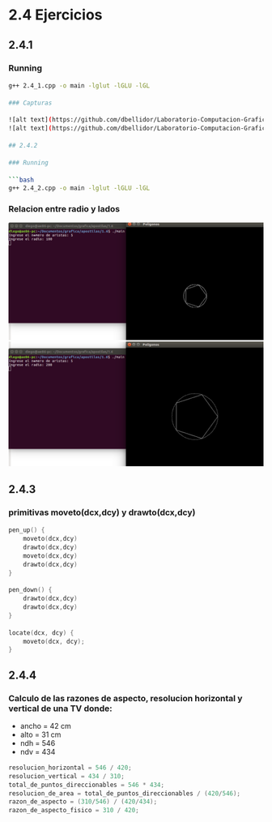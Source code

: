 # 2.4 Ejercicios

## 2.4.1

### Running

```bash
g++ 2.4_1.cpp -o main -lglut -lGLU -lGL

### Capturas

![alt text](https://github.com/dbellidor/Laboratorio-Computacion-Grafica-/blob/master/apostilas/seccion2_4/2_4_11.png)
![alt text](https://github.com/dbellidor/Laboratorio-Computacion-Grafica-/blob/master/apostilas/seccion2_4/2_4_12.png)

## 2.4.2

### Running

```bash
g++ 2.4_2.cpp -o main -lglut -lGLU -lGL
```

### Relacion entre radio y lados

![alt text](https://github.com/dbellidor/Laboratorio-Computacion-Grafica-/blob/master/apostilas/seccion2_4/2_4_21.png)
![alt text](https://github.com/dbellidor/Laboratorio-Computacion-Grafica-/blob/master/apostilas/seccion2_4/2_4_22.png)


## 2.4.3

### primitivas moveto(dcx,dcy) y drawto(dcx,dcy)

```c
pen_up() {
	moveto(dcx,dcy)
	drawto(dcx,dcy)
	moveto(dcx,dcy)
	drawto(dcx,dcy)
}

pen_down() {
	drawto(dcx,dcy)
	drawto(dcx,dcy)
}

locate(dcx, dcy) {
	moveto(dcx, dcy);
}
```

## 2.4.4

### Calculo de las razones de aspecto, resolucion horizontal y vertical de una TV donde:

* ancho = 42 cm
* alto = 31 cm
* ndh = 546
* ndv = 434

```c
resolucion_horizontal = 546 / 420;
resolucion_vertical = 434 / 310;
total_de_puntos_direccionables = 546 * 434;
resolucion_de_area = total_de_puntos_direccionables / (420/546);
razon_de_aspecto = (310/546) / (420/434);
razon_de_aspecto_fisico = 310 / 420;
```
